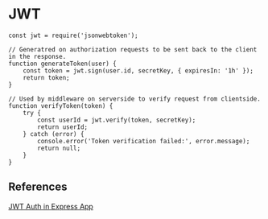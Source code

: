 # JWT

```
const jwt = require('jsonwebtoken');

// Generatred on authorization requests to be sent back to the client in the response.
function generateToken(user) {
    const token = jwt.sign(user.id, secretKey, { expiresIn: '1h' });
    return token;
}

// Used by middleware on serverside to verify request from clientside.
function verifyToken(token) {
    try {
        const userId = jwt.verify(token, secretKey);
        return userId;
    } catch (error) {
        console.error('Token verification failed:', error.message);
        return null;
    }
}
```

## References

[JWT Auth in Express App](https://dvmhn07.medium.com/jwt-authentication-in-node-js-a-practical-guide-c8ab1b432a49)
